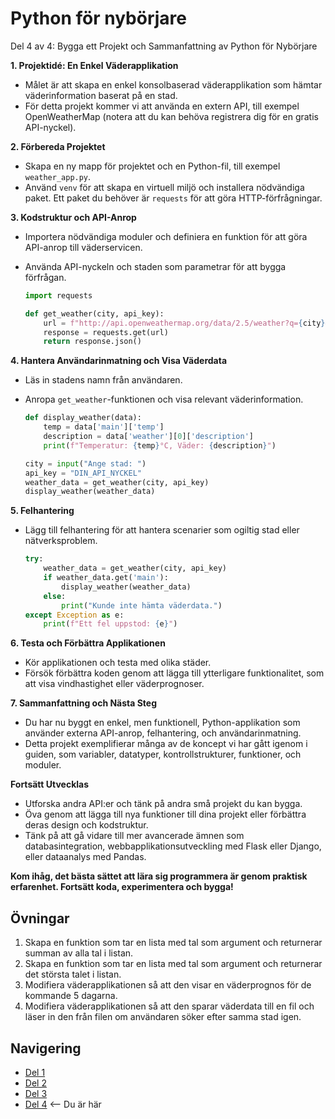 # Python för nybörjare

Del 4 av 4: Bygga ett Projekt och Sammanfattning av Python för Nybörjare

**1. Projektidé: En Enkel Väderapplikation**

- Målet är att skapa en enkel konsolbaserad väderapplikation som hämtar väderinformation baserat på en stad.
- För detta projekt kommer vi att använda en extern API, till exempel OpenWeatherMap (notera att du kan behöva registrera dig för en gratis API-nyckel).

**2. Förbereda Projektet**

- Skapa en ny mapp för projektet och en Python-fil, till exempel `weather_app.py`.
- Använd `venv` för att skapa en virtuell miljö och installera nödvändiga paket. Ett paket du behöver är `requests` för att göra HTTP-förfrågningar.

**3. Kodstruktur och API-Anrop**

- Importera nödvändiga moduler och definiera en funktion för att göra API-anrop till väderservicen.
- Använda API-nyckeln och staden som parametrar för att bygga förfrågan.

     ```python
     import requests

     def get_weather(city, api_key):
         url = f"http://api.openweathermap.org/data/2.5/weather?q={city}&appid={api_key}&units=metric"
         response = requests.get(url)
         return response.json()
     ```

**4. Hantera Användarinmatning och Visa Väderdata**

- Läs in stadens namn från användaren.
- Anropa `get_weather`-funktionen och visa relevant väderinformation.

     ```python
     def display_weather(data):
         temp = data['main']['temp']
         description = data['weather'][0]['description']
         print(f"Temperatur: {temp}°C, Väder: {description}")

     city = input("Ange stad: ")
     api_key = "DIN_API_NYCKEL"
     weather_data = get_weather(city, api_key)
     display_weather(weather_data)
     ```

**5. Felhantering**

- Lägg till felhantering för att hantera scenarier som ogiltig stad eller nätverksproblem.

     ```python
     try:
         weather_data = get_weather(city, api_key)
         if weather_data.get('main'):
             display_weather(weather_data)
         else:
             print("Kunde inte hämta väderdata.")
     except Exception as e:
         print(f"Ett fel uppstod: {e}")
     ```

**6. Testa och Förbättra Applikationen**

- Kör applikationen och testa med olika städer.
- Försök förbättra koden genom att lägga till ytterligare funktionalitet, som att visa vindhastighet eller väderprognoser.

**7. Sammanfattning och Nästa Steg**

- Du har nu byggt en enkel, men funktionell, Python-applikation som använder externa API-anrop, felhantering, och användarinmatning.
- Detta projekt exemplifierar många av de koncept vi har gått igenom i guiden, som variabler, datatyper, kontrollstrukturer, funktioner, och moduler.

**Fortsätt Utvecklas**

- Utforska andra API:er och tänk på andra små projekt du kan bygga.
- Öva genom att lägga till nya funktioner till dina projekt eller förbättra deras design och kodstruktur.
- Tänk på att gå vidare till mer avancerade ämnen som databasintegration, webbapplikationsutveckling med Flask eller Django, eller dataanalys med Pandas.

**Kom ihåg, det bästa sättet att lära sig programmera är genom praktisk erfarenhet. Fortsätt koda, experimentera och bygga!**

## Övningar

1. Skapa en funktion som tar en lista med tal som argument och returnerar summan av alla tal i listan.
2. Skapa en funktion som tar en lista med tal som argument och returnerar det största talet i listan.
3. Modifiera väderapplikationen så att den visar en väderprognos för de kommande 5 dagarna.
4. Modifiera väderapplikationen så att den sparar väderdata till en fil och läser in den från filen om användaren söker efter samma stad igen.

## Navigering

- [Del 1](./guide-del-1.md)
- [Del 2](./guide-del-2.md)
- [Del 3](./guide-del-3.md)
- [Del 4](./guide-del-4.md) <-- Du är här
